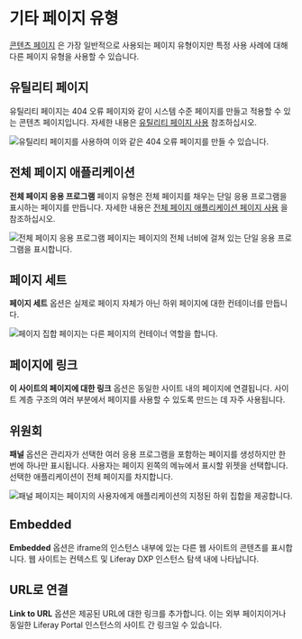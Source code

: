 # 기타 페이지 유형

[콘텐츠 페이지](../using-content-pages.md) 은 가장 일반적으로 사용되는 페이지 유형이지만 특정 사용 사례에 대해 다른 페이지 유형을 사용할 수 있습니다.

## 유틸리티 페이지

유틸리티 페이지는 404 오류 페이지와 같이 시스템 수준 페이지를 만들고 적용할 수 있는 콘텐츠 페이지입니다. 자세한 내용은 [유틸리티 페이지 사용](../adding-pages/using-utility-pages.md) 참조하십시오.

![유틸리티 페이지를 사용하여 이와 같은 404 오류 페이지를 만들 수 있습니다.](./other-page-types/images/04.png)

## 전체 페이지 애플리케이션

**전체 페이지 응용 프로그램** 페이지 유형은 전체 페이지를 채우는 단일 응용 프로그램을 표시하는 페이지를 만듭니다. 자세한 내용은 [전체 페이지 애플리케이션 페이지 사용](../adding-pages/using-the-full-page-application-page-type.md) 을 참조하십시오.

![전체 페이지 응용 프로그램 페이지는 페이지의 전체 너비에 걸쳐 있는 단일 응용 프로그램을 표시합니다.](./other-page-types/images/01.png)

## 페이지 세트

**페이지 세트** 옵션은 실제로 페이지 자체가 아닌 하위 페이지에 대한 컨테이너를 만듭니다.

![페이지 집합 페이지는 다른 페이지의 컨테이너 역할을 합니다.](./other-page-types/images/02.png)

## 페이지에 링크

**이 사이트의 페이지에 대한 링크** 옵션은 동일한 사이트 내의 페이지에 연결됩니다. 사이트 계층 구조의 여러 부분에서 페이지를 사용할 수 있도록 만드는 데 자주 사용됩니다.

## 위원회

**패널** 옵션은 관리자가 선택한 여러 응용 프로그램을 포함하는 페이지를 생성하지만 한 번에 하나만 표시됩니다. 사용자는 페이지 왼쪽의 메뉴에서 표시할 위젯을 선택합니다. 선택한 애플리케이션이 전체 페이지를 차지합니다.

![패널 페이지는 페이지의 사용자에게 애플리케이션의 지정된 하위 집합을 제공합니다.](./other-page-types/images/03.png)

## Embedded

**Embedded** 옵션은 iframe의 인스턴스 내부에 있는 다른 웹 사이트의 콘텐츠를 표시합니다. 웹 사이트는 컨텍스트 및 Liferay DXP 인스턴스 탐색 내에 나타납니다.

## URL로 연결

**Link to URL** 옵션은 제공된 URL에 대한 링크를 추가합니다. 이는 외부 페이지이거나 동일한 Liferay Portal 인스턴스의 사이트 간 링크일 수 있습니다.
